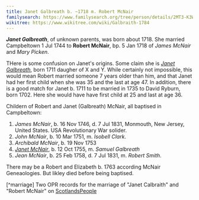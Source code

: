 ```yaml
---
title: Janet Galbreath b. ~1718 m. Robert McNair
familysearch: https://www.familysearch.org/tree/person/details/2MT3-K3W
wikitree: https://www.wikitree.com/wiki/Galbraith-1784
---
```

***Janet Galbreath***, of unknown parents, was born about 1718.  She married Campbeltown 1 Jul 1744 to **Robert McNair**, bp. 5 Jan 1718 of *James McNair* and *Mary Picken*.

THere is some confusion on Janet's origins.  Some claim she is [*Janet Galbreath*](galbreath-janet-1711.md), born 1711 daugher of X and Y. While certainly not impossible, this would mean Robert married someone 7 years older than him, and that Janet had her first child when she was 35 and the last at age 47. In addition, there is a good match for Janet b. 1711 to be married in 1735 to David Ryburn, born 1702.  Here she would have have first child at 25 and last at age 36.

Childern of Robert and Janet (Galbreath) McNair, all baptised in Campbeltown:

1. *James McNair*, b. 16 Nov 1746, d. 7 Jul 1831, Monmouth, New Jersey, United States.  USA Revolutionary War solider.
2. *John McNair*, b. 10 Mar 1751, m. *Isobell Clark*.
3. *Archibald McNair*, b. 19 Nov 1753
4. [*Janet McNair*](galbreath-samuel-1736.md), b. 12 Oct 1755, m. *Samuel Galbreath*
5. *Jean McNair*, b. 25 Feb 1758, d. 7 Jul 1831, m. *Robert Smith*.

There may be a Robert and Elizabeth b. 1763 according McNair Geneaologies.  But likley died before being baptised.

[^marriage] Two OPR records for the marriage of "Janet Calbraith" and "Robert McNair" on [ScotlandsPeople](https://www.scotlandspeople.gov.uk/record-results?search_type=people&event=M&record_type%5B0%5D=opr_marriages&church_type=Old%20Parish%20Registers&dl_cat=church&dl_rec=church-banns-marriages&surname=mcnair&surname_so=fuzzy&forename=robert&forename_so=starts&sex=M&spouse_name_so=exact&from_year=1744&to_year=1744&record=Church%20of%20Scotland%20%28old%20parish%20registers%29%20Roman%20Catholic%20Church%20Other%20churches)

